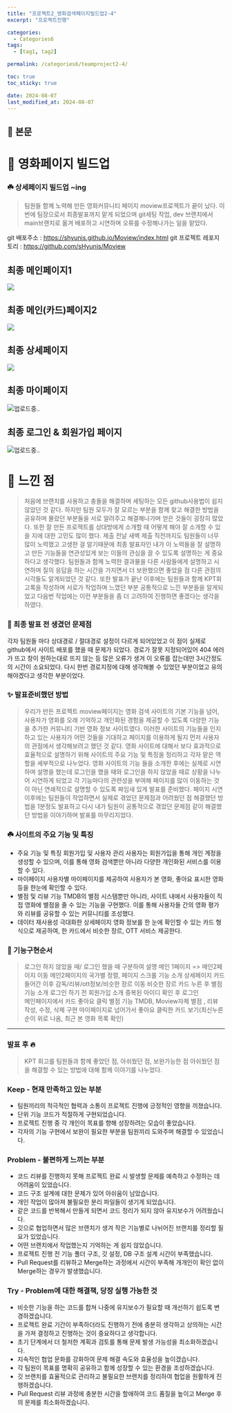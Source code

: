 ```yaml
---
title: "프로젝트2_영화검색페이지빌드업2-4"
excerpt: "프로젝트진행"

categories:
  - Categories6
tags:
  - [tag1, tag2]

permalink: /categories6/teamproject2-4/

toc: true
toc_sticky: true

date: 2024-08-07
last_modified_at: 2024-08-07
---
```


## 🦥 본문

# 🌟 영화페이지 빌드업

### ☘️ 상세페이지 빌드업 ~ing

> 팀원들 함께 노력해 만든 영화커뮤니티 페이지 moview프로젝트가 끝이 났다.
> 이번에 팀장으로서 최종발표까지 맡게 되었으며 git세팅 작업, dev 브랜치에서 main브랜치로 옮겨 배포하고 시연하며 오류를 수정해나가는 일을 맡았다.

git 배포주소 : https://shyunis.github.io/Moview/index.html
git 프로젝트 레포지토리 : https://github.com/sHyunis/Moview

## 최종 메인페이지1

![](https://velog.velcdn.com/images/alice0751/post/c6fbb3e2-8986-4c9b-9987-36db92b0d513/image.png)

## 최종 메인(카드)페이지2

![](https://velog.velcdn.com/images/alice0751/post/224bbda4-4d6d-44f5-bf22-e9e320a7ba0e/image.png)

## 최종 상세페이지

![](https://velog.velcdn.com/images/alice0751/post/cd72c292-c879-419e-a07d-efa451724a83/image.png)

## 최종 마이페이지

![업로드중..](blob:https://velog.io/813dae87-c24a-4722-9236-ee4d752fba8e)

## 최종 로그인 & 회원가입 페이지

![업로드중..](blob:https://velog.io/fb8c5eed-d2d6-43bd-9678-868167ca3faf)

# 🌼 느낀 점

> 처음에 브랜치를 사용하고 충돌을 해결하며 세팅하는 모든 github사용법이 쉽지 않았던 것 같다.
> 하지만 팀원 모두가 잘 모르는 부분을 함께 찾고 해결한 방법을 공유하며 몰랐던 부분들을 서로 알려주고 해결해나가며 얻은 것들이 굉장히 많았다.
> 또한 잘 만든 프로젝트를 상대방에게 소개할 때 어떻게 해야 잘 소개할 수 있을 지에 대한 고민도 많이 했다.
> 제출 전날 새벽 제출 직전까지도 팀원들이 너무 많이 노력했고 고생한 걸 알기때문에 최종 발표자인 내가 이 노력들을 잘 설명하고 만든 기능들을 연관성있게 보는 이들의 관심을 끌 수 있도록 설명하는 게 중요하다고 생각했다. 팀원들과 함께 노력한 결과물을 다른 사람들에게 설명하고 시연하며 질의 응답을 하는 시간을 가지면서 더 보완했으면 좋았을 점 다른 관점의 시각들도 알게되었던 것 같다.
> 또한 발표가 끝난 이후에는 팀원들과 함께 KPT회고록을 작성하며 서로가 작업하며 느꼈던 부분 공통적으로 느낀 부분들을 알게되었고 다음번 작업에는 이런 부분들을 좀 더 고려하여 진행하면 좋겠다는 생각을 하였다.

### 🥵 최종 발표 전 생겼던 문제점

각자 팀원들 마다 상대경로 / 절대경로 설정이 다르게 되어있었고 이 점이 실제로 github에서 사이트 배포를 했을 때 문제가 되었다. 경로가 잘못 지정되어있어 404 에러가 뜨고 창이 원하는대로 뜨지 않는 등 많은 오류가 생겨 이 오류를 잡는데만 3시간정도의 시간이 소요되었다.
다시 한번 경로지정에 대해 생각해볼 수 있었던 부분이었고 유의해야겠다고 생각한 부분이었다.

### ✨ 발표준비했던 방법

> 우리가 만든 프로젝트 moview페이지는 영화 검색 사이트의 기본 기능을 넘어, 사용자가 영화를 오래 기억하고 개인화된 경험을 제공할 수 있도록 다양한 기능을 추가한 커뮤니티 기반 영화 정보 사이트였다. 이러한 사이트의 기능들을 인지하고 있는 사용자가 어떤 것들을 기대하고 페이지를 이용하게 될지 먼저 사용자의 관점에서 생각해보려고 했던 것 같다.
> 영화 사이트에 대해서 보다 효과적으로 효율적으로 설명하기 위해 사이트의 주요 기능 및 특징을 정리하고 각자 맡은 역할을 세부적으로 나누었다.
> 영화 사이트의 기능 들을 소개한 후에는 실제로 시연하며 설명을 했는데
> 로그인을 했을 때와 로그인을 하지 않았을 때로 상황을 나누어 시연하게 되었고 각 기능마다의 관련성을 부여해 페이지를 많이 이동하는 것이 아닌 연쇄적으로 설명할 수 있도록 짜임새 있게 발표를 준비했다.
> 페이지 시연 이후에는 팀원들이 작업하면서 실제로 겪었던 문제점과 어려웠던 점 해결했던 방법을 1분정도 발표하고 다시 내가 팀원이 공통적으로 겪었던 문제점 같이 해결했던 방법을 이야기하며 발표를 마무리지었다.

### ☘️ 사이트의 주요 기능 및 특징

>

- 주요 기능 및 특징
  회원가입 및 사용자 관리
  사용자는 회원가입을 통해 개인 계정을 생성할 수 있으며, 이를 통해 영화 검색뿐만 아니라 다양한 개인화된 서비스를 이용할 수 있다.
- 마이페이지
  사용자별 마이페이지를 제공하여 사용자가 본 영화, 좋아요 표시한 영화 등을 한눈에 확인할 수 있다.
- 별점 및 리뷰 기능
  TMDB의 별점 시스템뿐만 아니라, 사이트 내에서 사용자들이 직접 영화에 별점을 줄 수 있는 기능을 구현했다.
  이를 통해 사용자들 간의 영화 평가와 리뷰를 공유할 수 있는 커뮤니티를 조성했다.
- 데이터 재사용성 극대화한 상세페이지
  영화 정보를 한 눈에 확인할 수 있는 카드 형식으로 제공하여, 한 카드에서 비슷한 장르, OTT 서비스 제공한다.

### 👀 기능구현순서

> 로그인 하지 않았을 때/ 로그인 했을 때 구분하여 설명
> 메인 1페이지 => 메인2페이지 이동
> 메인2페이지의 국가별 정렬, 페이지 스크롤 기능 소개
> 상세페이지 카드 들어간 이후 감독/리뷰/ott정보/비슷한 장르 이동 비슷한 장르 카드 누른 후
> 별점 기능 소개
> 로그인 하기 전 회원가입 소개 중복된 아이디 확인 후 로그인  
> 메인페이지에서 카드 좋아요 클릭
> 별점 기능 TMDB, Moview자체 별점 , 리뷰 작성, 수정, 삭제 구현
> 마이페이지로 넘어가서 좋아요 클릭한 카드 보기(최신누른순이 위로 나옴, 최근 본 영화 목록 확인)

---

### 발표 후 🔥

> KPT 회고를 팀원들과 함께 좋았던 점, 아쉬웠던 점, 보완가능한 점 아쉬웠던 점을 해결할 수 있는 방법에 대해 함께 이야기를 나누었다.

> >

### **Keep - 현재 만족하고 있는 부분**

- 팀원끼리의 적극적인 협력과 소통이 프로젝트 진행에 긍정적인 영향을 끼쳤습니다.
- 단위 기능 코드가 적절하게 구현되었습니다.
- 프로젝트 진행 중 각 개인이 목표를 향해 성장하려는 모습이 좋았습니다.
- 각자의 기능 구현에서 보완이 필요한 부분을 팀원끼리 도와주며 해결할 수 있었습니다.

### **Problem - 불편하게 느끼는 부분**

- 코드 리뷰를 진행하지 못해 프로젝트 완료 시 발생할 문제를 예측하고 수정하는 데 어려움이 있었습니다.
- 코드 구조 설계에 대한 문제가 있어 아쉬움이 남았습니다.
- 개인 작업이 많아져 불필요한 분리 파일들이 생기게 되었습니다.
- 같은 코드를 반복해서 만들게 되면서 코드 정리가 되지 않아 유지보수가 어려웠습니다.
- 깃으로 협업하면서 많은 브랜치가 생겨 작은 기능별로 나뉘어진 브랜치를 정리할 필요가 있었습니다.
- 어떤 브랜치에서 작업했는지 기억하는 게 쉽지 않았습니다.
- 프로젝트 진행 전 기능 폴더 구조, 깃 설정, DB 구조 설계 시간이 부족했습니다.
- Pull Request를 리뷰하고 Merge하는 과정에서 시간이 부족해 개개인이 확인 없이 Merge하는 경우가 발생했습니다.

### **Try - Problem에 대한 해결책, 당장 실행 가능한 것**

- 비슷한 기능을 하는 코드를 합쳐 나중에 유지보수가 필요할 때 개선하기 쉽도록 변경하겠습니다.
- 프로젝트 완료 기간이 부족하더라도 진행하기 전에 충분히 생각하고 상의하는 시간을 가져 결정하고 진행하는 것이 중요하다고 생각합니다.
- 초기 단계에서 더 철저한 계획과 검토를 통해 문제 발생 가능성을 최소화하겠습니다.
- 지속적인 협업 문화를 강화하여 문제 해결 속도와 효율성을 높이겠습니다.
- 각 팀원이 목표를 명확히 공유하고 함께 성장할 수 있는 환경을 조성하겠습니다.
- 깃 브랜치를 효율적으로 관리하고 불필요한 브랜치를 정리하여 협업을 원활하게 진행하겠습니다.
- Pull Request 리뷰 과정에 충분한 시간을 할애하여 코드 품질을 높이고 Merge 후의 문제를 최소화하겠습니다.
